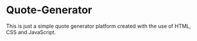 # Quote-Generator
This is just a simple quote generator platform created with the use of HTML, CSS and JavaScript. 
